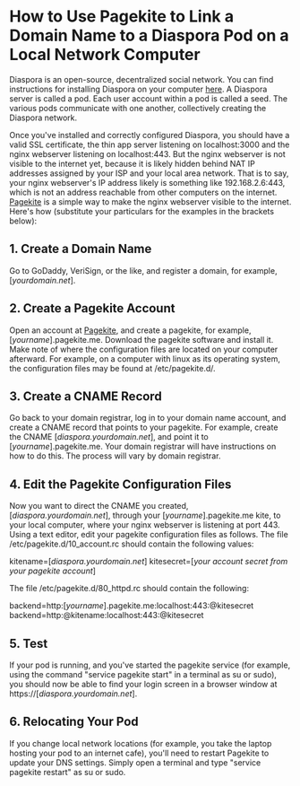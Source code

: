# How to Use Pagekite to Link a Domain Name to a Diaspora Pod on a Local Network Computer

Diaspora is an open-source, decentralized social network. You can find instructions for installing Diaspora on your computer [here](https://github.com/diaspora/diaspora/wiki/Installing-and-Running-Diaspora/). A Diaspora server is called a pod. Each user account within a pod is called a seed. The various pods communicate with one another, collectively creating the Diaspora network.

Once you've installed and correctly configured Diaspora, you should have a valid SSL certificate, the thin app server listening on localhost:3000 and the nginx webserver listening on localhost:443. But the nginx webserver is not visible to the internet yet, because it is likely hidden behind NAT IP addresses assigned by your ISP and your local area network. That is to say, your nginx webserver's IP address likely is something like 192.168.2.6:443, which is not an address reachable from other computers on the internet. [Pagekite](http://pagekite.net) is a simple way to make the nginx webserver visible to the internet. Here's how (substitute your particulars for the examples in the brackets below):

## 1. Create a Domain Name

Go to GoDaddy, VeriSign, or the like, and register a domain, for example, [_yourdomain.net_].

## 2. Create a Pagekite Account

Open an account at [Pagekite](http://pagekite.net), and create a pagekite, for example, [_yourname_].pagekite.me. Download the pagekite software and install it. Make note of where the configuration files are located on your computer afterward. For example, on a computer with linux as its operating system, the configuration files may be found at /etc/pagekite.d/.

## 3. Create a CNAME Record

Go back to your domain registrar, log in to your domain name account, and create a CNAME record that points to your pagekite. For example, create the CNAME [_diaspora.yourdomain.net_], and point it to [_yourname_].pagekite.me. Your domain registrar will have instructions on how to do this. The process will vary by domain registrar.

## 4. Edit the Pagekite Configuration Files

Now you want to direct the CNAME you created, [_diaspora.yourdomain.net_], through your [_yourname_].pagekite.me kite, to your local computer, where your nginx webserver is listening at port 443. Using a text editor, edit your pagekite configuration files as follows.  The file /etc/pagekite.d/10_account.rc should contain the following values:

kitename=[_diaspora.yourdomain.net_]
kitesecret=[_your account secret from your pagekite account_]

The file /etc/pagekite.d/80_httpd.rc should contain the following:

backend=http:[_yourname_].pagekite.me:localhost:443:@kitesecret
backend=http:@kitename:localhost:443:@kitesecret

## 5. Test

If your pod is running, and you've started the pagekite service (for example, using the command "service pagekite start" in a terminal as su or sudo), you should now be able to find your login screen in a browser window at https://[_diaspora.yourdomain.net_].

## 6. Relocating Your Pod

If you change local network locations (for example, you take the laptop hosting your pod to an internet cafe), you'll need to restart Pagekite to update your DNS settings. Simply open a terminal and type "service pagekite restart" as su or sudo.